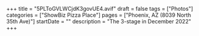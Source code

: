 +++
title = "5PLToGVLWCjdK3govUE4.avif"
draft = false
tags = ["Photos"]
categories = ["ShowBiz Pizza Place"]
pages = ["Phoenix, AZ (8039 North 35th Ave)"]
startDate = ""
description = "The 3-stage in December 2022"
+++
